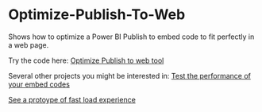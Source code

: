 # Optimize-Publish-To-Web
Shows how to optimize a Power BI Publish to embed code to fit perfectly in a web page.

Try the code here:
[Optimize Publish to web tool](https://lukaszpawlowski-ms.github.io/Optimize-Publish-To-Web/)


Several other projects you might be interested in:
[Test the performance of your embed codes](https://lukaszpawlowski-ms.github.io/Optimize-Publish-To-Web/Publish%20to%20web%20performance%20tester.html)

[See a protoype of fast load experience](https://lukaszpawlowski-ms.github.io/Optimize-Publish-To-Web/P2W%20Static%20Image%20swap%20test.html) 
